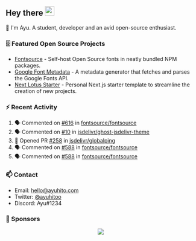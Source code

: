 ## Hey there <img src="https://media.giphy.com/media/hvRJCLFzcasrR4ia7z/giphy.gif" width="25" height="25">

📝 I'm Ayu. A student, developer and an avid open-source enthusiast.

### 🗄 Featured Open Source Projects

- [Fontsource](https://github.com/fontsource/fontsource) - Self-host Open Source fonts in neatly bundled NPM packages.
- [Google Font Metadata](https://github.com/fontsource/google-font-metadata) - A metadata generator that fetches and parses the Google Fonts API.
- [Next Lotus Starter](https://github.com/DecliningLotus/next-lotus-starter) - Personal Next.js starter template to streamline the creation of new projects.

### ⚡ Recent Activity

<!--START_SECTION:activity-->

1. 🗣 Commented on [#616](https://github.com/fontsource/fontsource/issues/616) in [fontsource/fontsource](https://github.com/fontsource/fontsource)
2. 🗣 Commented on [#10](https://github.com/jsdelivr/ghost-jsdelivr-theme/issues/10) in [jsdelivr/ghost-jsdelivr-theme](https://github.com/jsdelivr/ghost-jsdelivr-theme)
3. 💪 Opened PR [#258](https://github.com/jsdelivr/globalping/pull/258) in [jsdelivr/globalping](https://github.com/jsdelivr/globalping)
4. 🗣 Commented on [#588](https://github.com/fontsource/fontsource/issues/588) in [fontsource/fontsource](https://github.com/fontsource/fontsource)
5. 🗣 Commented on [#588](https://github.com/fontsource/fontsource/issues/588) in [fontsource/fontsource](https://github.com/fontsource/fontsource)
<!--END_SECTION:activity-->

### 📫 Contact

- Email: hello@ayuhito.com
- Twitter: [@ayuhitoo](https://twitter.com/ayuhitoo)
- Discord: Ayu#1234


### :sparkling_heart: Sponsors

<p align="center">
  <a href="https://cdn.jsdelivr.net/gh/ayuhito/ayuhito/sponsors.svg">
    <img src='https://cdn.jsdelivr.net/gh/ayuhito/ayuhito/sponsors.svg'/>
  </a>
</p>